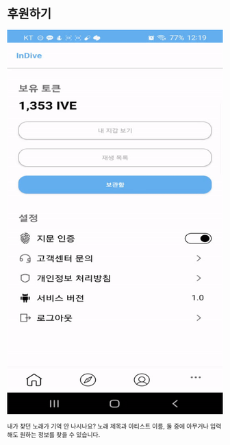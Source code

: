 # 후원하기

<div align="center">
    <img src="../gif/nft_box.gif"/>
</div>

내가 찾던 노래가 기억 안 나시나요? 노래 제목과 아티스트 이름, 둘 중에 아무거나 입력해도 원하는 정보를 찾을 수 있습니다.
